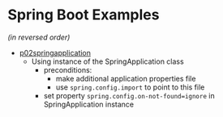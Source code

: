 # Spring Boot Examples

_(in reversed order)_

* [p02springapplication](p02springapplication)
    * Using instance of the SpringApplication class
        * preconditions: 
            * make additional application properties file
            * use `spring.config.import` to point to this file
        * set property `spring.config.on-not-found=ignore` in SpringApplication instance
